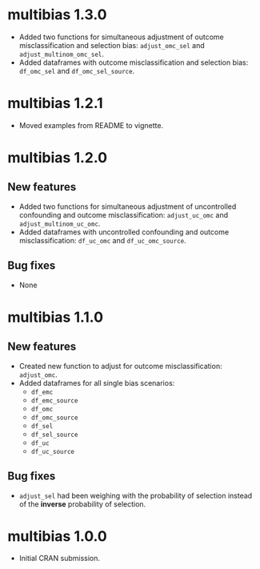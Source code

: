 # multibias 1.3.0

* Added two functions for simultaneous adjustment of outcome misclassification 
  and selection bias: `adjust_omc_sel` and `adjust_multinom_omc_sel`.
* Added dataframes with outcome misclassification and selection bias: 
  `df_omc_sel` and `df_omc_sel_source`.

# multibias 1.2.1

* Moved examples from README to vignette.

# multibias 1.2.0

## New features

* Added two functions for simultaneous adjustment of uncontrolled confounding 
  and outcome misclassification: `adjust_uc_omc` and `adjust_multinom_uc_omc`.
* Added dataframes with uncontrolled confounding and outcome misclassification: 
  `df_uc_omc` and `df_uc_omc_source`.

## Bug fixes

* None

# multibias 1.1.0

## New features

* Created new function to adjust for outcome misclassification: `adjust_omc`.
* Added dataframes for all single bias scenarios:
  * `df_emc`
  * `df_emc_source`
  * `df_omc`
  * `df_omc_source`
  * `df_sel`
  * `df_sel_source`
  * `df_uc`
  * `df_uc_source`

## Bug fixes

* `adjust_sel` had been weighing with the probability of selection
  instead of the **inverse** probability of selection.  

# multibias 1.0.0

* Initial CRAN submission.